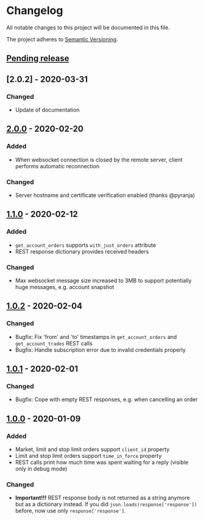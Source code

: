 # Changelog

All notable changes to this project will be documented in this file.

The project adheres to [Semantic Versioning](https://semver.org/spec/v2.0.0.html).

## [Pending release]

## [2.0.2] - 2020-03-31

### Changed

- Update of documentation

## [2.0.0] - 2020-02-20

### Added

- When websocket connection is closed by the remote server, client performs automatic reconnection

### Changed

- Server hostname and certificate verification enabled (thanks @pyranja)

## [1.1.0] - 2020-02-12

### Added

- `get_account_orders` supports `with_just_orders` attribute
- REST response dictionary provides received headers

### Changed

- Max websocket message size increased to 3MB to support potentially huge messages, e.g. account snapshot

## [1.0.2] - 2020-02-04

### Changed

- Bugfix: Fix 'from' and 'to' timestamps in `get_account_orders` and `get_account_trades` REST calls
- Bugfix: Handle subscription error due to invalid credentials properly

## [1.0.1] - 2020-02-01

### Changed

- Bugfix: Cope with empty REST responses, e.g. when cancelling an order

## [1.0.0] - 2020-01-09

### Added

- Market, limit and stop limit orders support `client_id` property
- Limit and stop limit orders support `time_in_force` property
- REST calls print how much time was spent waiting for a reply (visible only in debug mode)

### Changed

- __Important!!!__ REST response body is not returned as a string anymore but as a dictionary instead. If you did `json.loads(response['response'])` before, now use only `response['response']`.

[Pending release]: https://github.com/nardew/bitpanda-aio/compare/2.0.1...HEAD
[2.0.1]: https://github.com/nardew/bitpanda-aio/compare/2.0.0...2.0.1
[2.0.0]: https://github.com/nardew/bitpanda-aio/compare/1.1.0...2.0.0
[1.1.0]: https://github.com/nardew/bitpanda-aio/compare/1.0.2...1.1.0
[1.0.2]: https://github.com/nardew/bitpanda-aio/compare/1.0.1...1.0.2
[1.0.1]: https://github.com/nardew/bitpanda-aio/compare/1.0.0...1.0.1
[1.0.0]: https://github.com/nardew/bitpanda-aio/compare/0.1.0...1.0.0